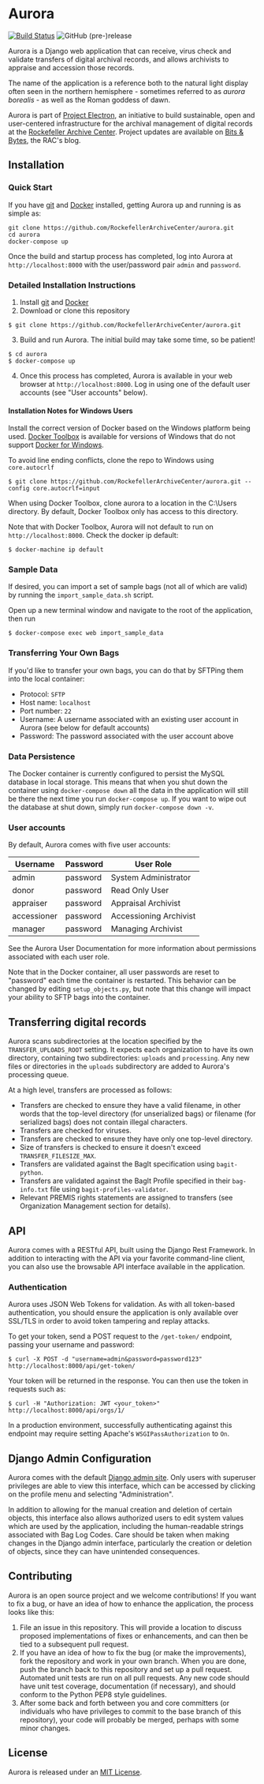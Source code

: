 # Aurora

[![Build Status](https://travis-ci.org/RockefellerArchiveCenter/aurora.svg?branch=base)](https://travis-ci.org/RockefellerArchiveCenter/aurora)
![GitHub (pre-)release](https://img.shields.io/github/release/RockefellerArchiveCenter/aurora/all.svg)

Aurora is a Django web application that can receive, virus check and validate transfers of digital archival records, and allows archivists to appraise and accession those records.

The name of the application is a reference both to the natural light display often seen in the northern hemisphere - sometimes referred to as _aurora borealis_ - as well as the Roman goddess of dawn.

Aurora is part of [Project Electron](http://projectelectron.rockarch.org/), an initiative to build sustainable, open and user-centered infrastructure for the archival management of digital records at the [Rockefeller Archive Center](http://rockarch.org/). Project updates are available on [Bits & Bytes](http://blog.rockarch.org/), the RAC's blog.

## Installation

### Quick Start

If you have [git](https://git-scm.com/) and [Docker](https://www.docker.com/community-edition) installed, getting Aurora up and running is as simple as:
```
git clone https://github.com/RockefellerArchiveCenter/aurora.git
cd aurora
docker-compose up
```
Once the build and startup process has completed, log into Aurora at `http://localhost:8000` with the user/password pair `admin` and `password`.

### Detailed Installation Instructions

1. Install [git](https://git-scm.com/) and [Docker](https://www.docker.com/community-edition)
2. Download or clone this repository
```
$ git clone https://github.com/RockefellerArchiveCenter/aurora.git
```
3. Build and run Aurora. The initial build may take some time, so be patient!
```
$ cd aurora
$ docker-compose up
```

4. Once this process has completed, Aurora is available in your web browser at `http://localhost:8000`. Log in using one of the default user accounts (see "User accounts" below).

#### Installation Notes for Windows Users

Install the correct version of Docker based on the Windows platform being used. [Docker Toolbox](https://docs.docker.com/toolbox/toolbox_install_windows/) is available for versions of Windows that do not support [Docker for Windows](https://docs.docker.com/docker-for-windows/).

To avoid line ending conflicts, clone the repo to Windows using `core.autocrlf`
```
$ git clone https://github.com/RockefellerArchiveCenter/aurora.git --config core.autocrlf=input
```
When using Docker Toolbox, clone aurora to a location in the C:\Users directory. By default, Docker Toolbox only has access to this directory.

Note that with Docker Toolbox, Aurora will not default to run on `http://localhost:8000`. Check the docker ip default:
```
$ docker-machine ip default
```

### Sample Data

If desired, you can import a set of sample bags (not all of which are valid) by running the `import_sample_data.sh` script.

Open up a new terminal window and navigate to the root of the application, then run

```
$ docker-compose exec web import_sample_data
```

### Transferring Your Own Bags

If you'd like to transfer your own bags, you can do that by SFTPing them into the local container:
- Protocol: `SFTP`
- Host name: `localhost`
- Port number: `22`
- Username: A username associated with an existing user account in Aurora (see below for default accounts)
- Password: The password associated with the user account above

### Data Persistence

The Docker container is currently configured to persist the MySQL database in local storage. This means that when you shut down the container using `docker-compose down` all the data in the application will still be there the next time you run `docker-compose up`. If you want to wipe out the database at shut down, simply run `docker-compose down -v`.

### User accounts

By default, Aurora comes with five user accounts:

|Username|Password|User Role|
|---|---|---|
|admin|password|System Administrator|
|donor|password|Read Only User|
|appraiser|password|Appraisal Archivist|
|accessioner|password|Accessioning Archivist|
|manager|password|Managing Archivist|

See the Aurora User Documentation for more information about permissions associated with each user role.

Note that in the Docker container, all user passwords are reset to "password" each time the container is restarted. This behavior can be changed by editing `setup_objects.py`, but note that this change will impact your ability to SFTP bags into the container.

## Transferring digital records

Aurora scans subdirectories at the location specified by the `TRANSFER_UPLOADS_ROOT` setting. It expects each organization to have its own directory, containing two subdirectories: `uploads` and `processing`. Any new files or directories in the `uploads` subdirectory are added to Aurora's processing queue.

At a high level, transfers are processed as follows:
- Transfers are checked to ensure they have a valid filename, in other words that the top-level directory (for unserialized bags) or filename (for serialized bags) does not contain illegal characters.
- Transfers are checked for viruses.
- Transfers are checked to ensure they have only one top-level directory.
- Size of transfers is checked to ensure it doesn't exceed `TRANSFER_FILESIZE_MAX`.
- Transfers are validated against the BagIt specification using `bagit-python`.
- Transfers are validated against the BagIt Profile specified in their `bag-info.txt` file using `bagit-profiles-validator`.
- Relevant PREMIS rights statements are assigned to transfers (see Organization Management section for details).

## API

Aurora comes with a RESTful API, built using the Django Rest Framework. In addition to interacting with the API via your favorite command-line client, you can also use the browsable API interface available in the application.

### Authentication

Aurora uses JSON Web Tokens for validation. As with all token-based authentication, you should ensure the application is only available over SSL/TLS in order to avoid token tampering and replay attacks.

To get your token, send a POST request to the `/get-token/` endpoint, passing your username and password:

```
$ curl -X POST -d "username=admin&password=password123" http://localhost:8000/api/get-token/
```

Your token will be returned in the response. You can then use the token in requests such as:

```
$ curl -H "Authorization: JWT <your_token>" http://localhost:8000/api/orgs/1/
```

In a production environment, successfully authenticating against this endpoint may require setting Apache's  `WSGIPassAuthorization` to `On`.


## Django Admin Configuration

Aurora comes with the default [Django admin site](https://docs.djangoproject.com/en/1.11/ref/contrib/admin/). Only users with superuser privileges are able to view this interface, which can be accessed by clicking on the profile menu and selecting "Administration".

In addition to allowing for the manual creation and deletion of certain objects, this interface also allows authorized users to edit system values which are used by the application, including the human-readable strings associated with Bag Log Codes. Care should be taken when making changes in the Django admin interface, particularly the creation or deletion of objects, since they can have unintended consequences.

## Contributing

Aurora is an open source project and we welcome contributions! If you want to fix a bug, or have an idea of how to enhance the application, the process looks like this:

1. File an issue in this repository. This will provide a location to discuss proposed implementations of fixes or enhancements, and can then be tied to a subsequent pull request.
2. If you have an idea of how to fix the bug (or make the improvements), fork the repository and work in your own branch. When you are done, push the branch back to this repository and set up a pull request. Automated unit tests are run on all pull requests. Any new code should have unit test coverage, documentation (if necessary), and should conform to the Python PEP8 style guidelines.
3. After some back and forth between you and core committers (or individuals who have privileges to commit to the base branch of this repository), your code will probably be merged, perhaps with some minor changes.


## License

Aurora is released under an [MIT License](LICENSE).

